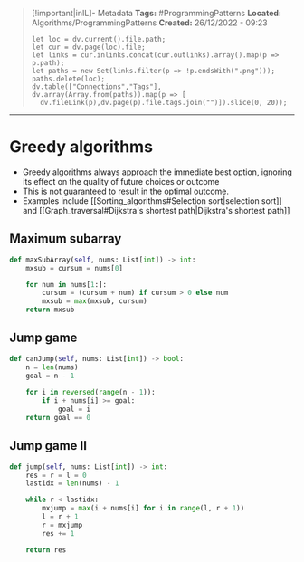 > [!important|inIL]- Metadata
> **Tags:** #ProgrammingPatterns 
> **Located:** Algorithms/ProgrammingPatterns
> **Created:** 26/12/2022 - 09:23
> ```dataviewjs
>let loc = dv.current().file.path;
>let cur = dv.page(loc).file;
>let links = cur.inlinks.concat(cur.outlinks).array().map(p => p.path);
>let paths = new Set(links.filter(p => !p.endsWith(".png")));
>paths.delete(loc);
>dv.table(["Connections","Tags"], dv.array(Array.from(paths)).map(p => [
>   dv.fileLink(p),dv.page(p).file.tags.join("")]).slice(0, 20));
> ```

___
# Greedy algorithms
- Greedy algorithms always approach the immediate best option, ignoring its effect on the quality of future choices or outcome 
- This is not guaranteed to result in the optimal outcome.
- Examples include [[Sorting_algorithms#Selection sort|selection sort]] and [[Graph_traversal#Dijkstra's shortest path|Dijkstra's shortest path]]
## Maximum subarray 
```python
def maxSubArray(self, nums: List[int]) -> int:
    mxsub = cursum = nums[0]

    for num in nums[1:]:
        cursum = (cursum + num) if cursum > 0 else num
        mxsub = max(mxsub, cursum)
    return mxsub
```
## Jump game 
```python
def canJump(self, nums: List[int]) -> bool:
    n = len(nums)
    goal = n - 1
    
    for i in reversed(range(n - 1)):
        if i + nums[i] >= goal:
            goal = i
    return goal == 0
```
## Jump game II
```python
def jump(self, nums: List[int]) -> int:
    res = r = l = 0
    lastidx = len(nums) - 1

    while r < lastidx:
        mxjump = max(i + nums[i] for i in range(l, r + 1))
        l = r + 1
        r = mxjump
        res += 1

    return res
```